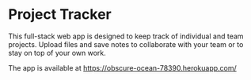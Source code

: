 # Project Tracker

This full-stack web app is designed to keep track of individual and team projects. Upload files and save notes to collaborate with your team or to stay on top of your own work.

The app is available at https://obscure-ocean-78390.herokuapp.com/
